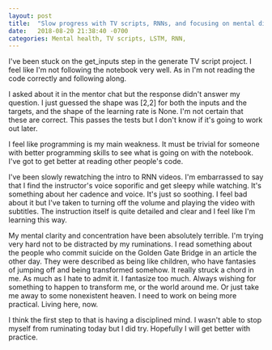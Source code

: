 ```yaml
---
layout: post
title:  "Slow progress with TV scripts, RNNs, and focusing on mental discipline"
date:   2018-08-20 21:38:40 -0700
categories: Mental health, TV scripts, LSTM, RNN, 
---
```


I've been stuck on the get_inputs step in the generate TV script project. I feel like I'm not following the notebook very well. As in I'm not reading the code correctly and following along. 

I asked about it in the mentor chat but the response didn't answer my question. I just guessed the shape was [2,2] for both the inputs and the targets, and the shape of the learning rate is None. I'm not certain that these are correct. This passes the tests but I don't know if it's going to work out later.

I feel like programming is my main weakness. It must be trivial for someone with better programming skills to see what is going on with the notebook. I've got to get better at reading other people's code. 

I've been slowly rewatching the intro to RNN videos. I'm embarrassed to say that I find the instructor's voice soporific and get sleepy while watching. It's something about her cadence and voice. It's just so soothing. I feel bad about it but I've taken to turning off the volume and playing the video with subtitles. The instruction itself is quite detailed and clear and I feel like I'm learning this way.

My mental clarity and concentration have been absolutely terrible. I'm trying very hard not to be distracted by my ruminations. I read something about the people who commit suicide on the Golden Gate Bridge in an article the other day. They were described as being like children, who have fantasies of jumping off and being transformed somehow. It really struck a chord in me. As much as I hate to admit it. I fantasize too much. Always wishing for something to happen to transform me, or the world around me. Or just take me away to some nonexistent heaven. I need to work on being more practical. Living here, now.

I think the first step to that is having a disciplined mind. I wasn't able to stop myself from ruminating today but I did try. Hopefully I will get better with practice.